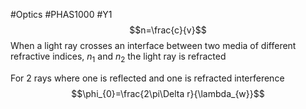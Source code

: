 #Optics #PHAS1000 #Y1 
$$n=\frac{c}{v}$$
When a light ray crosses an interface between two media of different refractive indices, $n_{1}$ and $n_{2}$ the light ray is refracted

For 2 rays where one is reflected and one is refracted interference
$$\phi_{0}=\frac{2\pi\Delta r}{\lambda_{w}}$$
